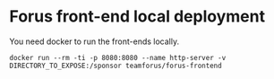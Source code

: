 # Forus front-end local deployment

You need docker to run the front-ends locally.

```
docker run --rm -ti -p 8080:8080 --name http-server -v DIRECTORY_TO_EXPOSE:/sponsor teamforus/forus-frontend
```